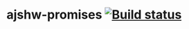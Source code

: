 # ajshw-promises  [![Build status](https://ci.appveyor.com/api/projects/status/i2tfioqkh4mgfb8h?svg=true)](https://ci.appveyor.com/project/blackseliger/ajshw-promises)

